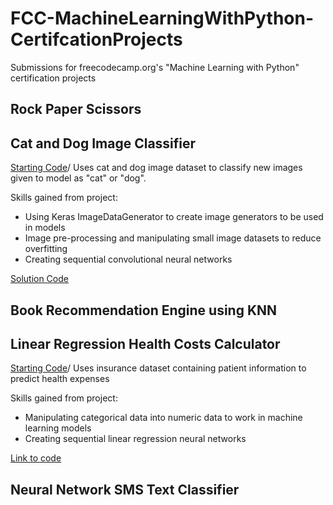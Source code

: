 # FCC-MachineLearningWithPython-CertifcationProjects
Submissions for freecodecamp.org's "Machine Learning with Python" certification projects

## Rock Paper Scissors
## Cat and Dog Image Classifier
[Starting Code](https://colab.research.google.com/github/freeCodeCamp/boilerplate-cat-and-dog-image-classifier/blob/master/fcc_cat_dog.ipynb)/
Uses cat and dog image dataset to classify new images given to model as "cat" or "dog".

Skills gained from project:
- Using Keras ImageDataGenerator to create image generators to be used in models
- Image pre-processing and manipulating small image datasets to reduce overfitting
- Creating sequential convolutional neural networks

[Solution Code](https://github.com/clhilgert/FCC-MachineLearningWithPython-CertifcationProjects/blob/main/fcc_cat_dog_clhilgert.ipynb)
## Book Recommendation Engine using KNN
## Linear Regression Health Costs Calculator
[Starting Code](https://colab.research.google.com/github/freeCodeCamp/boilerplate-linear-regression-health-costs-calculator/blob/master/fcc_predict_health_costs_with_regression.ipynb)/
Uses insurance dataset containing patient information to predict health expenses

Skills gained from project:
- Manipulating categorical data into numeric data to work in machine learning models
- Creating sequential linear regression neural networks

[Link to code](https://github.com/clhilgert/FCC-MachineLearningWithPython-CertifcationProjects/blob/main/fcc_predict_health_costs_with_regression_clhilgert.ipynb)
## Neural Network SMS Text Classifier
